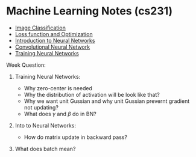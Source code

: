# Machine Learning Notes (cs231)
* [Image Classification](https://github.com/bochendong/Maching_learning_Notes/tree/main/Convolutional%20Neural%20Networks%20for%20Visual%20Recognition/Image%20Classificstion)
* [Loss function and Optimization](https://github.com/bochendong/Maching_learning_Notes/tree/main/Convolutional%20Neural%20Networks%20for%20Visual%20Recognition/Loss%20function%20and%20Optimization)
* [Introduction to Neural Networks](https://github.com/bochendong/Maching_learning_Notes/tree/main/Convolutional%20Neural%20Networks%20for%20Visual%20Recognition/Introduction%20to%20Neural%20Networks)
* [Convolutional Neural Network](https://github.com/bochendong/Maching_learning_Notes/tree/main/Convolutional%20Neural%20Networks%20for%20Visual%20Recognition/Convolutional%20Neural%20Network)
* [Training Neural Networks](https://github.com/bochendong/ML_Notes/tree/main/Training%20Neural%20Networks)

Week Question:

1. Training Neural Networks:
   * Why zero-center is needed
   * Why the distribution of activation will be look like that?
   * Why we want unit Gussian and why unit Gussian prevernt gradient not updating?
   * What does $\gamma$ and $\beta$ do in BN?
2. Into to Neural Networks:
   * How do matrix update in backward pass?
  
3. What does batch mean?
